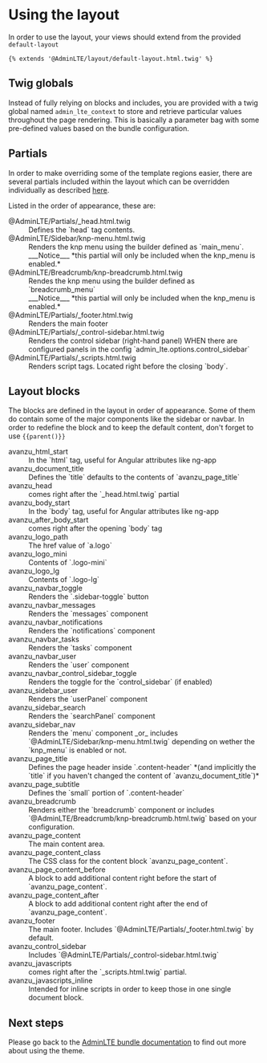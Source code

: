 # Using the layout

In order to use the layout, your views should extend from the provided `default-layout`
```twig
{% extends '@AdminLTE/layout/default-layout.html.twig' %}
```
## Twig globals
 
Instead of fully relying on blocks and includes, you are provided with a twig global named `admin_lte_context` to store and retrieve particular values throughout the page rendering. 
This is basically a parameter bag with some pre-defined values based on the bundle configuration. 

## Partials

In order to make overriding some of the template regions easier, there are several partials included within the layout 
which can be overridden individually as described [here](http://symfony.com/doc/current/templating/overriding.html). 

Listed in the order of appearance, these are:

<dl>
<dt>@AdminLTE/Partials/_head.html.twig
<dd>Defines the `head` tag contents.
<dt>@AdminLTE/Sidebar/knp-menu.html.twig
<dd>Renders the knp menu using the builder defined as `main_menu`. 
<br/>___Notice___ *this partial will only be included when the knp_menu is enabled.*
<dt>@AdminLTE/Breadcrumb/knp-breadcrumb.html.twig
<dd>Rendes the knp menu using the builder defined as `breadcrumb_menu` 
<br/>___Notice___ *this partial will only be included when the knp_menu is enabled.*
<dt>@AdminLTE/Partials/_footer.html.twig
<dd>Renders the main footer
<dt>@AdminLTE/Partials/_control-sidebar.html.twig
<dd>Renders the control sidebar (right-hand panel) WHEN there are configured panels in the config `admin_lte.options.control_sidebar`
<dt>@AdminLTE/Partials/_scripts.html.twig
<dd>Renders script tags. Located right before the closing `body`. 
</dl>

## Layout blocks
The blocks are defined in the layout in order of appearance. Some of them do contain some of the major components like the sidebar or navbar. 
In order to redefine the block and to keep the default content, don't forget to use `{{parent()}}` 

<dl>
<dt>avanzu_html_start
<dd>In the `html` tag, useful for Angular attributes like ng-app

<dt>avanzu_document_title
<dd>Defines the `title` defaults to the contents of `avanzu_page_title`

<dt>avanzu_head
<dd>comes right after the `_head.html.twig` partial

<dt>avanzu_body_start
<dd>In the `body` tag, useful for Angular attributes like ng-app

<dt>avanzu_after_body_start
<dd>comes right after the opening `body` tag

<dt>avanzu_logo_path
<dd>The href value of `a.logo`

<dt>avanzu_logo_mini
<dd>Contents of `.logo-mini`

<dt>avanzu_logo_lg
<dd>Contents of `.logo-lg`

<dt>avanzu_navbar_toggle
<dd>Renders the `.sidebar-toggle` button

<dt>avanzu_navbar_messages
<dd>Renders the `messages` component

<dt>avanzu_navbar_notifications
<dd>Renders the `notifications` component

<dt>avanzu_navbar_tasks
<dd>Renders the `tasks` component

<dt>avanzu_navbar_user
<dd>Renders the `user` component

<dt>avanzu_navbar_control_sidebar_toggle
<dd>Renders the toggle for the `control_sidebar` (if enabled)

<dt>avanzu_sidebar_user
<dd>Renders the `userPanel` component 

<dt>avanzu_sidebar_search
<dd>Renders the `searchPanel` component

<dt>avanzu_sidebar_nav
<dd>Renders the `menu` component _or_ includes `@AdminLTE/Sidebar/knp-menu.html.twig` depending on wether the `knp_menu` is enabled or not. 

<dt>avanzu_page_title
<dd>Defines the page header inside `.content-header` *(and implicitly the `title` if you haven't changed the content of `avanzu_document_title`)*

<dt>avanzu_page_subtitle
<dd>Defines the `small` portion of `.content-header`

<dt>avanzu_breadcrumb
<dd>Renders either the `breadcrumb` component or includes `@AdminLTE/Breadcrumb/knp-breadcrumb.html.twig` based on your configuration.

<dt>avanzu_page_content
<dd>The main content area.

<dt>avanzu_page_content_class
<dd>The CSS class for the content block `avanzu_page_content`.

<dt>avanzu_page_content_before
<dd>A block to add additional content right before the start of `avanzu_page_content`.

<dt>avanzu_page_content_after
<dd>A block to add additional content right after the end of `avanzu_page_content`.

<dt>avanzu_footer
<dd>The main footer. Includes `@AdminLTE/Partials/_footer.html.twig` by default.

<dt>avanzu_control_sidebar
<dd>Includes `@AdminLTE/Partials/_control-sidebar.html.twig`

<dt>avanzu_javascripts
<dd>comes right after the `_scripts.html.twig` partial.

<dt>avanzu_javascripts_inline
<dd>Intended for inline scripts in order to keep those in one single document block.
</dl>

## Next steps

Please go back to the [AdminLTE bundle documentation](README.md) to find out more about using the theme.
